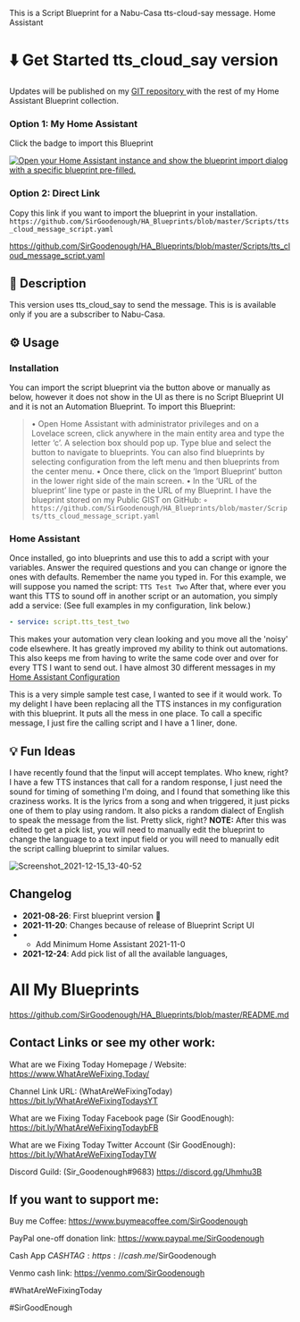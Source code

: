 This is a Script Blueprint for a Nabu-Casa tts-cloud-say message. Home Assistant 

# :arrow_down: Get Started tts_cloud_say version

Updates will be published on my [GIT repository ](https://github.com/SirGoodenough/HA_Blueprints) with the rest of my Home Assistant Blueprint collection.

### Option 1: My Home Assistant

Click the badge to import this Blueprint 

[![Open your Home Assistant instance and show the blueprint import dialog with a specific blueprint pre-filled.](https://my.home-assistant.io/badges/blueprint_import.svg)](https://my.home-assistant.io/redirect/blueprint_import/?blueprint_url=https%3A%2F%2Fgithub.com%2FSirGoodenough%2FHA_Blueprints%2Fblob%2Fmaster%2FScripts%2Ftts_cloud_message_script.yaml)

### Option 2: Direct Link

Copy this link if you want to import the blueprint in your installation.
```https://github.com/SirGoodenough/HA_Blueprints/blob/master/Scripts/tts_cloud_message_script.yaml```

https://github.com/SirGoodenough/HA_Blueprints/blob/master/Scripts/tts_cloud_message_script.yaml

## :page_facing_up: Description

This version uses tts_cloud_say to send the message. This is is available only if you are a subscriber to Nabu-Casa.

## :gear: Usage
### Installation
You can import the script blueprint via the button above or manually as below, however it does not show in the UI as there is no Script Blueprint UI and it is not an Automation Blueprint. 
To import this Blueprint: 
> • Open Home Assistant with administrator privileges and on a Lovelace screen, click anywhere in the main entity area and type the letter ‘c’.  A selection box should pop up.  Type blue and select the button to navigate to blueprints.  You can also find blueprints by selecting configuration from the left menu and then blueprints from the center menu.
> • Once there, click on the ‘Import Blueprint’ button in the lower right side of the main screen.
> • In the ‘URL of the blueprint’ line type or paste in the URL of my Blueprint. I have the blueprint stored on my Public GIST on GitHub:
>  ◦   ```https://github.com/SirGoodenough/HA_Blueprints/blob/master/Scripts/tts_cloud_message_script.yaml```

### Home Assistant
Once installed, go into blueprints and use this to add a script with your variables.  Answer the required questions and you can change or ignore the ones with defaults.  Remember the name you typed in.  For this example, we will suppose you named the script: 
```TTS Test Two```
After that, where ever you want this TTS to sound off in another script or an automation, you simply add a service:  (See full examples in my configuration, link below.)

```yaml
- service: script.tts_test_two
```

This makes your automation very clean looking and you move all the 'noisy' code elsewhere.  It has greatly improved my ability to think out automations.  This also keeps me from having to write the same code over and over for every TTS I want to send out.  I have almost 30 different messages in my [Home Assistant Configuration](https://github.com/SirGoodenough/Home-Assistant-Config) 

This is a very simple sample test case, I wanted to see if it would work. To my delight I have been replacing all the TTS instances in my configuration with this blueprint. It puts all the mess in one place. To call a specific message, I just fire the calling script and I have a 1 liner, done.

## :bulb: Fun Ideas
I have recently found that the !input will accept templates. Who knew, right? I have a few TTS instances that call for a random response, I just need the sound for timing of something I'm doing, and I found that something like this craziness works. It is the lyrics from a song and when triggered, it just picks one of them to play using random. It also picks a random dialect of English to speak the message from the list. Pretty slick, right?
**NOTE:**  After this was edited to get a pick list, you will need to manually edit the blueprint to change the language to a text input field or you will need to manually edit the script calling blueprint to similar values.

![Screenshot_2021-12-15_13-40-52](https://user-images.githubusercontent.com/47349533/146256617-047a05e7-5f45-4d44-b33e-29938cbe571c.png)

## Changelog

* **2021-08-26**: First blueprint version :tada:
* **2021-11-20**: Changes because of release of Blueprint Script UI 
* * Add Minimum Home Assistant 2021-11-0
* **2021-12-24**: Add pick list of all the available languages,

# All My Blueprints

https://github.com/SirGoodenough/HA_Blueprints/blob/master/README.md


## Contact Links or see my other work:

What are we Fixing Today Homepage / Website: https://www.WhatAreWeFixing.Today/

Channel Link URL: (WhatAreWeFixingToday) https://bit.ly/WhatAreWeFixingTodaysYT

What are we Fixing Today Facebook page (Sir GoodEnough): https://bit.ly/WhatAreWeFixingTodaybFB

What are we Fixing Today Twitter Account (Sir GoodEnough): https://bit.ly/WhatAreWeFixingTodayTW

Discord Guild: (Sir_Goodenough#9683) https://discord.gg/Uhmhu3B

## If you want to support me:

Buy me Coffee: https://www.buymeacoffee.com/SirGoodenough

PayPal one-off donation link: https://www.paypal.me/SirGoodenough

Cash App $CASHTAG: https://cash.me/$SirGoodenough

Venmo cash link: https://venmo.com/SirGoodenough

#WhatAreWeFixingToday

#SirGoodEnough